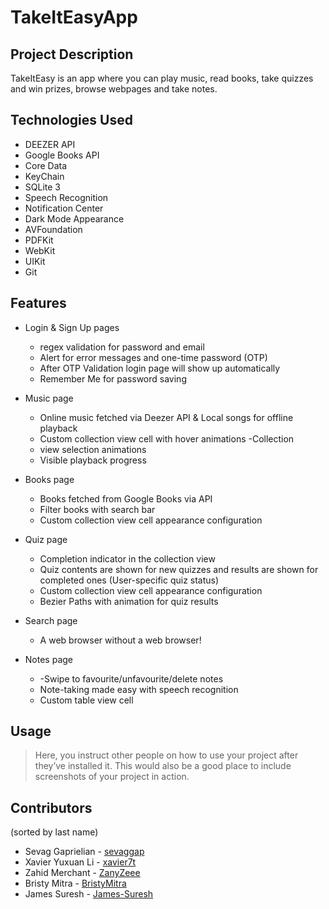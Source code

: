 # TakeItEasyApp

## Project Description

TakeItEasy is an app where you can play music, read books, take quizzes and win prizes, browse webpages and take notes.

## Technologies Used

* DEEZER API
* Google Books API
* Core Data
* KeyChain
* SQLite 3
* Speech Recognition
* Notification Center
* Dark Mode Appearance
* AVFoundation
* PDFKit
* WebKit
* UIKit
* Git

## Features

* Login & Sign Up pages
    - regex validation for password and email
    - Alert for error messages and one-time password (OTP)
    - After OTP Validation login page will show up automatically
    - Remember Me for password saving

* Music page

    - Online music fetched via Deezer API & Local songs for offline playback
    - Custom collection view cell with hover animations -Collection
    - view selection animations
    - Visible playback progress

* Books page

    - Books fetched from Google Books via API
    - Filter books with search bar
    - Custom collection view cell appearance configuration

* Quiz page

    - Completion indicator in the collection view
    - Quiz contents are shown for new quizzes and results are shown for completed ones (User-specific quiz status)
    - Custom collection view cell appearance configuration
    - Bezier Paths with animation for quiz results

* Search page

    - A web browser without a web browser!

* Notes page

    - -Swipe to favourite/unfavourite/delete notes
    - Note-taking made easy with speech recognition
    - Custom table view cell


## Usage

> Here, you instruct other people on how to use your project after they’ve installed it. This would also be a good place to include screenshots of your project in action.

## Contributors
(sorted by last name)
* Sevag Gaprielian - [sevaggap](https://github.com/sevaggap)
* Xavier Yuxuan Li - [xavier7t](https://github.com/xavier7t)
* Zahid Merchant - [ZanyZeee](https://github.com/ZanyZeee)
* Bristy Mitra - [BristyMitra](https://github.com/BristyMitra)
* James Suresh - [James-Suresh](https://github.com/James-Suresh)

